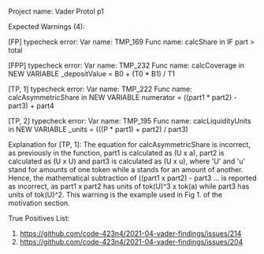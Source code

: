 Project name: Vader Protol p1

Expected Warnings (4):

[FP]  typecheck error: Var name: TMP_169 Func name: calcShare in IF part > total

[FPP] typecheck error: Var name: TMP_232 Func name: calcCoverage in NEW VARIABLE _depositValue = B0 + (T0 * B1) / T1

[TP, 1] typecheck error: Var name: TMP_222 Func name: calcAsymmetricShare in NEW VARIABLE numerator = ((part1 * part2) - part3) + part4

[TP, 2] typecheck error: Var name: TMP_195 Func name: calcLiquidityUnits in NEW VARIABLE _units = (((P * part1) + part2) / part3)

Explanation for [TP, 1]: The equation for calcAsymmetricShare is incorrect, as previously in the function, part1 is calculated as (U x a), part2 is calculated as (U x U) and part3 is calculated as (U x u), where 'U' and 'u' stand for amounts of one token while a stands for an amount of another. 
Hence, the mathematical subtraction of ((part1 x part2) - part3 ... is reported as incorrect, as part1 x part2 has units of tok(U)^3 x tok(a) while part3 has units of tok(U)^2. This warning is the example used in Fig 1. of the motivation section.

True Positives List:
1) https://github.com/code-423n4/2021-04-vader-findings/issues/214
2) https://github.com/code-423n4/2021-04-vader-findings/issues/204
